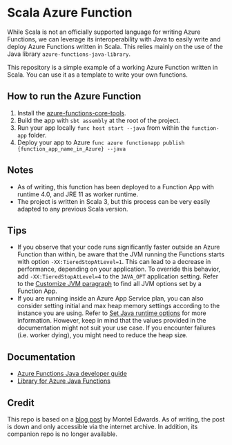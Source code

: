 # Scala Azure Function
While Scala is not an officially supported language for writing Azure Functions, we can leverage its interoperability with Java to easily write and deploy Azure Functions written in Scala. This relies mainly on the use of the Java library `azure-functions-java-library`.

This repository is a simple example of a working Azure Function written in Scala. You can use it as a template to write your own functions.

## How to run the Azure Function
1. Install the [azure-functions-core-tools](https://github.com/Azure/azure-functions-core-tools).
2. Build the app with `sbt assembly` at the root of the project.
3. Run your app locally `func host start --java` from within the `function-app` folder.
4. Deploy your app to Azure `func azure functionapp publish {function_app_name_in_Azure} --java`

## Notes
* As of writing, this function has been deployed to a Function App with runtime 4.0, and JRE 11 as worker runtime.
* The project is written in Scala 3, but this process can be very easily adapted to any previous Scala version.

## Tips
* If you observe that your code runs significantly faster outside an Azure Function than within, be aware that the JVM running the Functions starts with option `-XX:TieredStopAtLevel=1`. This can lead to a decrease in performance, depending on your application. To override this behavior, add `-XX:TieredStopAtLevel=4` to the `JAVA_OPT` application setting. Refer to the [Customize JVM paragraph](https://docs.microsoft.com/en-us/azure/azure-functions/functions-reference-java#customize-jvm) to find all JVM options set by a Function App.
* If you are running inside an Azure App Service plan, you can also consider setting initial and max heap memory settings according to the instance you are using. Refer to [Set Java runtime options](https://docs.microsoft.com/en-us/azure/app-service/configure-language-java?pivots=platform-linux#set-java-runtime-options) for more information. However, keep in mind that the values provided in the documentation might not suit your use case. If you encounter failures (i.e. worker dying), you might need to reduce the heap size.

## Documentation
* [Azure Functions Java developer guide](https://docs.microsoft.com/en-us/azure/azure-functions/functions-reference-java)
* [Library for Azure Java Functions](https://docs.microsoft.com/en-us/java/api/overview/azure/readme)

## Credit
This repo is based on a [blog post](https://web.archive.org/web/20210103161031/https://monteledwards.com/2018/10/07/deploying-scala-code-on-azure-functions/) by Montel Edwards. As of writing, the post is down and only accessible via the internet archive. In addition, its companion repo is no longer available.
